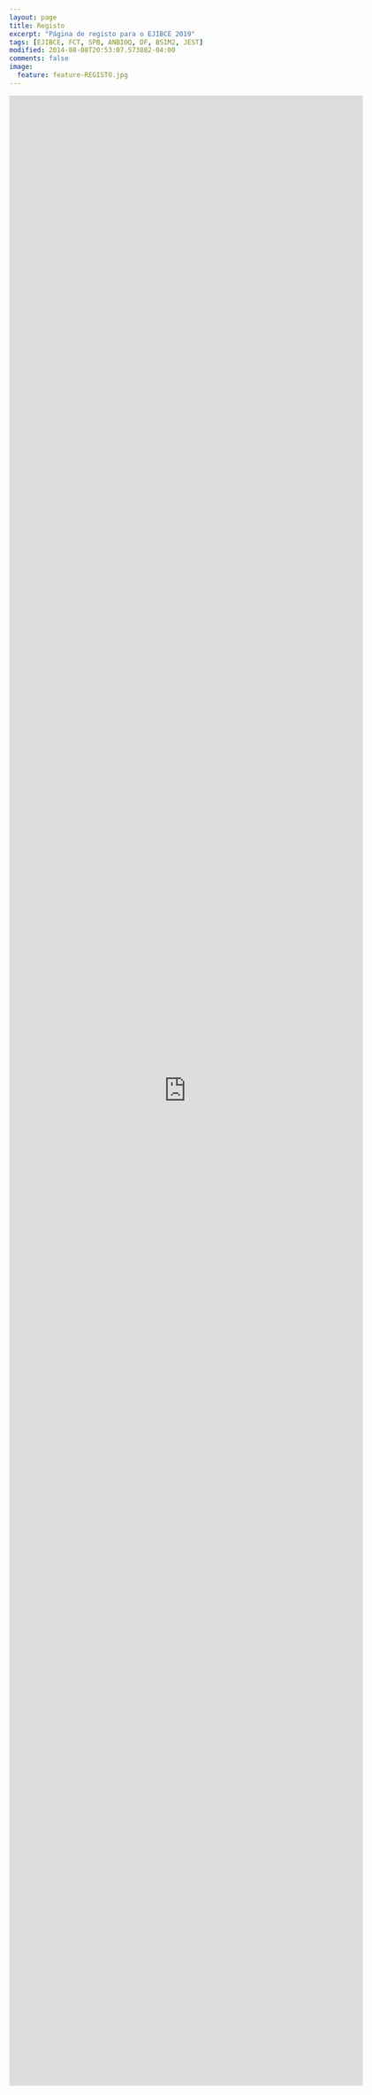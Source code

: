 ```yaml
---
layout: page
title: Registo
excerpt: "Página de registo para o EJIBCE 2019"
tags: [EJIBCE, FCT, SPB, ANBIOQ, DF, BSIM2, JEST]
modified: 2014-08-08T20:53:07.573882-04:00
comments: false
image:
  feature: feature-REGISTO.jpg
---
```


<iframe src="https://docs.google.com/forms/d/e/1FAIpQLSdJ3UyEy9n74Y7IQObD7wJzouEOuWSIYn8LwGF24K5x0YexMA/viewform?usp=sf_link" width="640" height="3598" frameborder="0" marginheight="0" marginwidth="0">A carregar…</iframe>

